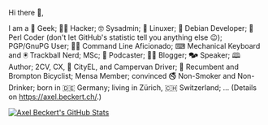 Hi there 👋,

I am a 🧔 Geek; 👨‍💻 Hacker; 🤓 Sysadmin; 🐧 Linuxer; 🍥 Debian Developer; 🐪 Perl Coder (don't let GitHub's statistic tell you anything else :wink:); PGP/GnuPG User; 🥷‍⌨ Command Line Aficionado; ⌨ Mechanical Keyboard and 🖲 Trackball Nerd; MSc; 🎤 Podcaster; 👨‍💻 Blogger; 🗫 Speaker; 🕮 Author; 2CV, CX, 🔌 CityEL, and Campervan Driver; 🚴 Recumbent and Brompton Bicyclist; Mensa Member; convinced 🚭 Non-Smoker and Non-Drinker; born in 🇩🇪 Germany; living in Zürich, 🇨🇭 Switzerland; … (Details on https://axel.beckert.ch/.)

[![Axel Beckert's GitHub Stats](https://github-readme-stats.vercel.app/api/?username=xtaran&count_private=true&show_icons=true&theme=flag-india&layout=compact)](https://github.com/xtaran/)

<!--
**xtaran/xtaran** is a ✨ _special_ ✨ repository because its `README.md` (this file) appears on your GitHub profile.

Here are some ideas to get you started:

- 🔭 I’m currently working on ...
- 🌱 I’m currently learning ...
- 👯 I’m looking to collaborate on ...
- 🤔 I’m looking for help with ...
- 💬 Ask me about ...
- 📫 How to reach me: ...
- 😄 Pronouns: ...
- ⚡ Fun fact: ...
-->
